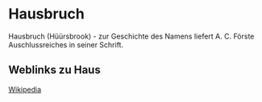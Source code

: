 # Hausbruch

Hausbruch (Hüürsbrook) - zur Geschichte des Namens liefert A. C. Förste
Auschlussreiches in seiner Schrift.

## Weblinks zu Haus
[Wikipedia](https://de.wikipedia.org/wiki/Hamburg-Hausbruch)
